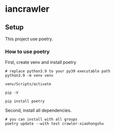 # iancrawler

## Setup

This project use poetry.

### How to use poetry

First, create venv and install poetry

```shell
# replace python3.9 to your py39 executable path
python3.9 -m venv venv

venv/Scripts/activate

pip -V

pip install poetry
```

Second, install all dependencies.

```shell
# you can install with all groups
poetry update --with test crawler-xiaohongshu
```
